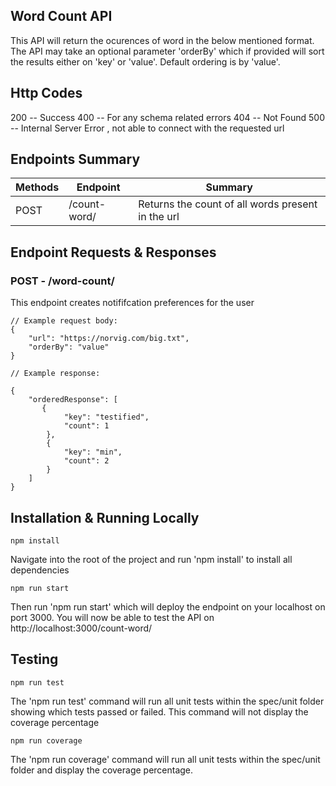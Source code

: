 ## Word Count API

This API will return the ocurences of word in the below mentioned format. The API may take an optional parameter 'orderBy' which
if provided will sort the results either on 'key' or 'value'. Default ordering is by 'value'.

## Http Codes

200 -- Success
400 -- For any schema related errors
404 -- Not Found
500 -- Internal Server Error , not able to connect with the requested url

## Endpoints Summary

| Methods | Endpoint     | Summary                                           |
| ------- | ------------ | ------------------------------------------------- |
| POST    | /count-word/ | Returns the count of all words present in the url |

## Endpoint Requests & Responses

### POST - /word-count/

This endpoint creates notififcation preferences for the user

```
// Example request body:
{
	"url": "https://norvig.com/big.txt",
	"orderBy": "value"
}

```

```
// Example response:

{
    "orderedResponse": [
       {
            "key": "testified",
            "count": 1
        },
        {
            "key": "min",
            "count": 2
        }
    ]
}
```

## Installation & Running Locally

```
npm install
```

Navigate into the root of the project and run 'npm install' to install all dependencies

```
npm run start
```

Then run 'npm run start' which will deploy the endpoint on your localhost on port 3000.
You will now be able to test the API on http://localhost:3000/count-word/

## Testing

```
npm run test
```

The 'npm run test' command will run all unit tests within the spec/unit folder showing which tests passed or failed.
This command will not display the coverage percentage

```
npm run coverage
```

The 'npm run coverage' command will run all unit tests within the spec/unit folder and display the coverage percentage.
